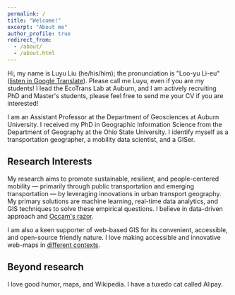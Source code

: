 ```yaml
---
permalink: /
title: "Welcome!"
excerpt: "About me"
author_profile: true
redirect_from: 
  - /about/
  - /about.html
---
```


Hi, my name is Luyu Liu (he/his/him); the pronunciation is "Loo-yu Li-eu" ([listen in Google Translate](https://translate.google.com/?sl=en&tl=ru&text=loo-yu%20leiu&op=translate)). Please call me Luyu, even if you are my students! I lead the EcoTrans Lab at Auburn, and I am actively recruiting PhD and Master's students, please feel free to send me your CV if you are interested!

I am an Assistant Professor at the Department of Geosciences at Auburn University. I received my PhD in Geographic Information Science from the Department of Geography at the Ohio State University. I identify myself as a transportation geographer, a mobility data scientist, and a GISer.


## Research Interests
My research aims to promote sustainable, resilient, and people-centered mobility — primarily through public transportation and emerging transportation — by leveraging innovations in urban transport geography. My primary solutions are machine learning, real-time data analytics, and GIS techniques to solve these empirical questions. I believe in data-driven approach and [Occam's razor](https://en.wikipedia.org/wiki/Occam%27s_razor). 

I am also a keen supporter of web-based GIS for its convenient, accessible, and open-source friendly nature. I love making accessible and innovative web-maps in [different contexts](/projects).

## Beyond research
I love good humor, maps, and Wikipedia. I have a tuxedo cat called Alipay. 